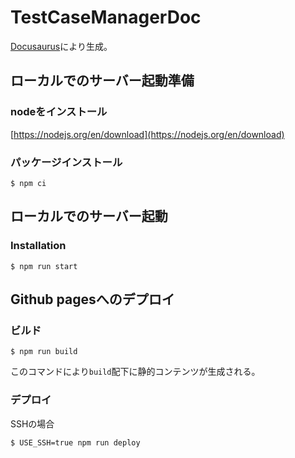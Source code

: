 # TestCaseManagerDoc

[Docusaurus](https://docusaurus.io/)により生成。

## ローカルでのサーバー起動準備

### nodeをインストール

[https://nodejs.org/en/download](https://nodejs.org/en/download)

### パッケージインストール

```
$ npm ci
```

## ローカルでのサーバー起動

### Installation

```
$ npm run start
```

## Github pagesへのデプロイ

### ビルド

```
$ npm run build
```

このコマンドにより`build`配下に静的コンテンツが生成される。
### デプロイ

SSHの場合

```
$ USE_SSH=true npm run deploy
```